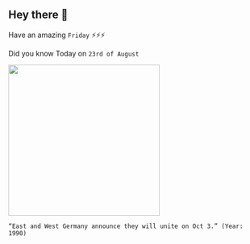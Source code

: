 ## Hey there 👋
Have an amazing `Friday` ⚡⚡⚡

Did you know Today on `23rd of August`
 
 [<img src="https://www.thelocal.de/wp-content/uploads/2015/10/1443707042_11%20november.jpg" width="300" />](https://en.wikipedia.org/wiki/German_reunification#:~:text=Accordingly%2C%20on%20Unification%20Day%2C%203,%2Dfledged%20Federal%20City%2DState.) 
 ```
“East and West Germany announce they will unite on Oct 3.” (Year: 1990)
```
